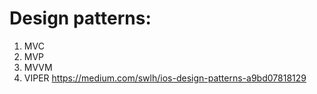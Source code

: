 # Design patterns:
1. MVC
2. MVP
3. MVVM
4. VIPER
https://medium.com/swlh/ios-design-patterns-a9bd07818129
